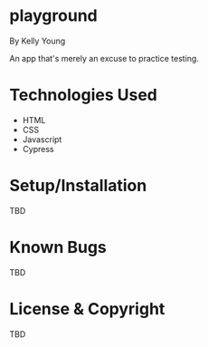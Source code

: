 # playground
By Kelly Young

An app that's merely an excuse to practice testing. 

# Technologies Used
* HTML
* CSS
* Javascript
* Cypress

# Setup/Installation
TBD

# Known Bugs
TBD

# License & Copyright
TBD

